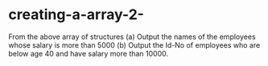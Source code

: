 # creating-a-array-2-
From the above array of structures (a) Output the names of the employees whose salary is more than 5000 (b) Output the Id-No of employees who are below age 40 and have salary more than 10000.
